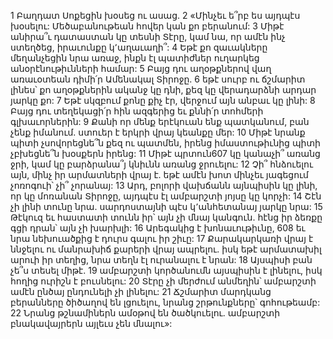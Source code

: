 1 Բաղդատ Սոքեցին խօսեց ու ասաց.
2 «Մինչեւ ե՞րբ ես այդպէս խօսելու:
Մեծաբանութեան հովեր կան քո բերանում:
3 Միթէ անիրա՞ւ դատաստան կը տեսնի Տէրը,
կամ նա, որ ամէն ինչ ստեղծեց, իրաւունքը կ՚աղաւաղի՞:
4 Եթէ քո զաւակները մեղանչեցին նրա առաջ,
ինքն էլ պատիժներ ուղարկեց անօրէնութիւնների համար:
5 Բայց դու աղօթքներով վաղ առաւօտեան դիմի՛ր Ամենակալ Տիրոջը.
6 եթէ սուրբ ու ճշմարիտ լինես՝
քո աղօթքներին ականջ կը դնի,
քեզ կը վերադարձնի արդար յարկը քո:
7 Եթէ սկզբում քոնը քիչ էր,
վերջում այն անբաւ կը լինի:
8 Բայց դու տեղեկացի՛ր հին ազգերից
եւ քննի՛ր տոհմերի գլխաւորներին:
9 Քանի որ մենք երէկուան ենք պատկանում, բան չենք իմանում.
ստուեր է երկրի վրայ կեանքը մեր:
10 Միթէ նրանք պիտի չսովորեցնե՞ն քեզ ու պատմեն,
իրենց իմաստութիւնից պիտի չբխեցնե՞ն խօսքերն իրենց:
11 Միթէ պրտուն607 կը կանաչի՞ առանց ջրի,
կամ կը բարձրանա՞յ կնիւնն առանց ջրուելու:
12 Չի՞ հնձուելու այն, մինչ իր արմատների վրայ է.
եթէ ամէն խոտ մինչեւ յագեցում չոռոգուի՝ չի՞ չորանայ:
13 Արդ, բոլորի վախճանն այնպիսին կը լինի,
որ կը մոռանան Տիրոջը,
այդպէս էլ ամբարշտի յոյսը կը կորչի:
14 Շէն չի լինի տունը նրա.
սարդոստայնի պէս կ՚անհետանայ յարկը նրա:
15 Թէկուզ եւ հաստատի տունն իր՝ այն չի մնայ կանգուն.
հէնց իր ձեռքը գցի դրան՝ այն չի խարխլի:
16 Արեգակից է խոնաւութիւնը,
608 եւ նրա նեխուածքից է դուրս գալու իր շիւը:
17 Քարակարկառի վրայ է ննջելու ու մանրախիճ քարերի վրայ ապրելու.
իսկ եթէ արմատախիլ արուի իր տեղից,
նրա տեղն էլ ուրանալու է նրան:
18 Այսպիսի բան չե՞ս տեսել միթէ.
19 ամբարշտի կործանումն այսպիսին է լինելու,
իսկ հողից ուրիշն է բուսնելու:
20 Տէրը չի մերժում անմեղին՝
ամբարշտի ամէն ընծայ ընդունելի չի լինելու:
21 Ճշմարիտ մարդկանց բերանները ծիծաղով են լցուելու,
նրանց շրթունքները՝ գոհութեամբ:
22 Նրանց թշնամիներն ամօթով են ծածկուելու.
ամբարշտի բնակավայրերն այլեւս չեն մնալու»:
